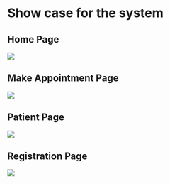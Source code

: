 # Show case for the system

## Home Page

<img src='https://github.com/radical-teach/major-project-group13/raw/main/Resources/Showcase/Showcase Pictures/Home%20Page.png'/>

## Make Appointment Page

<img src='https://github.com/radical-teach/major-project-group13/raw/main/Resources/Showcase/Showcase Pictures/Make%20Appointment%20Page.png'/>

## Patient Page

<img src='https://github.com/radical-teach/major-project-group13/raw/main/Resources/Showcase/Showcase Pictures/Patient%20Page.png'/>

## Registration Page

<img src='https://github.com/radical-teach/major-project-group13/raw/main/Resources/Showcase/Showcase Pictures/Registration%20Page.png'/>